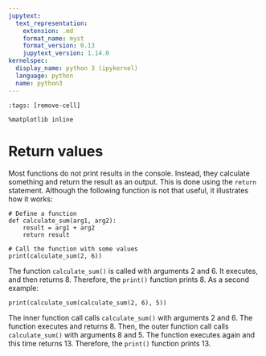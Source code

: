 ```yaml
---
jupytext:
  text_representation:
    extension: .md
    format_name: myst
    format_version: 0.13
    jupytext_version: 1.14.0
kernelspec:
  display_name: python 3 (ipykernel)
  language: python
  name: python3
---
```


```{code-cell} ipython3
:tags: [remove-cell]

%matplotlib inline
```

# Return values

Most functions do not print results in the console. Instead, they calculate something and return the result as an output. This is done using the `return` statement. Although the following function is not that useful, it illustrates how it works:

```{code-cell}
# Define a function
def calculate_sum(arg1, arg2):
    result = arg1 + arg2
    return result

# Call the function with some values
print(calculate_sum(2, 6))
```

The function `calculate_sum()` is called with arguments 2 and 6. It executes, and then returns 8. Therefore, the `print()` function prints 8. As a second example:

```{code-cell}
print(calculate_sum(calculate_sum(2, 6), 5))
```

The inner function call calls `calculate_sum()` with arguments 2 and 6. The function executes and returns 8. Then, the outer function call calls `calculate_sum()` with arguments 8 and 5. The function executes again and this time returns 13. Therefore, the `print()` function prints 13.
